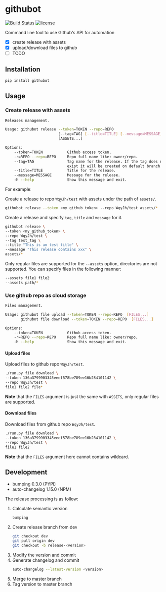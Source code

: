 # githubot

[![Build Status](https://travis-ci.org/WqyJh/githubot.svg?branch=master)](https://travis-ci.org/WqyJh/githubot)
[![license](https://img.shields.io/badge/LICENCE-MIT-brightgreen.svg)](https://raw.githubusercontent.com/WqyJh/githubot/master/LICENSE)


Command line tool to use Github's API for automation:

- [x] create release with assets
- [x] upload/download files to github
- [ ] TODO

## Installation

```bash
pip install githubot
```

## Usage

### Create release with assets

```bash
Releases management.

Usage: githubot release --token=TOKEN --repo=REPO
                        [--tag=TAG] [--title=TITLE] [--message=MESSAGE]
                        [ASSETS...]

Options:
    --token=TOKEN           Github access token.
    -r=REPO --repo=REPO     Repo full name like: owner/repo.
    --tag=TAG               Tag name for the release. If the tag does not
                            exist it will be created on default branch.
    --title=TITLE           Title for the release.
    --message=MESSAGE       Message for the release.
    -h --help               Show this message and exit.
```

For example:

Create a release to repo `WqyJh/test` with assets under the path of `assets/`.

```bash
githubot release --token <my_github_token> --repo WqyJh/test assets/*
```

Create a release and specify `tag`, `title` and `message` for it.
```bash
githubot release \
--token <my_github_token> \
--repo WqyJh/test \
--tag test_tag \
--title "This is an test title" \
--message "This release contains xxx" \
assets/*
```

Only regular files are supported for the `--assets` option, directories are not supported.
You can specify files in the following manner:

```bash
--assets file1 file2
--assets path/*
```

### Use github repo as cloud storage

```bash
Files management.

Usage: githubot file upload --token=TOKEN --repo=REPO  [FILES...]
       githubot file download --token=TOKEN --repo=REPO  [FILES...]

Options:
    --token=TOKEN           Github access token.
    -r=REPO --repo=REPO     Repo full name like: owner/repo.
    -h --help               Show this message and exit.
```

#### Upload files

Upload files to github repo `WqyJh/test`.

```bash
./run.py file download \
--token 136a3799903345eeef578be789ee16b284101142 \
--repo WqyJh/test \
file1 file2 file*
```

**Note** that the `FILES` argument is just the same with `ASSETS`, only regular files are supported.


#### Download files

Download files from github repo `WqyJh/test`.

```bash
./run.py file download \
--token 136a3799903345eeef578be789ee16b284101142 \
--repo WqyJh/test \
file1 file2
```

**Note** that the `FILES` argument here cannot contains wildcard.


## Development

- bumping 0.3.0 (PYPI)
- auto-changelog 1.15.0 (NPM)

The release processing is as follow:

1. Calculate semantic version
    ```bash
    bumping
    ```
2. Create release branch from dev
    ```bash
    git checkout dev
    git pull origin dev
    git checkout -b release-<version>
    ```
3. Modify the version and commit
4. Generate changelog and commit
    ```bash
    auto-changelog --latest-version <version>
    ```
5. Merge to master branch
6. Tag version to master branch
